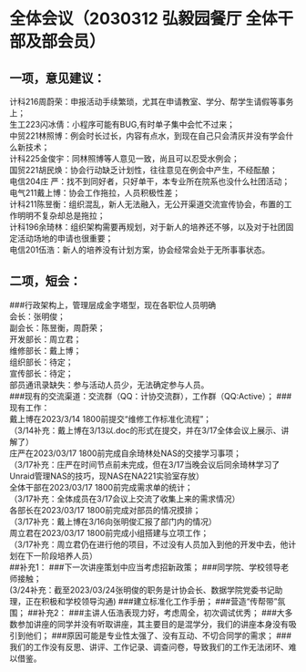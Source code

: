 # 全体会议（2030312 弘毅园餐厅 全体干部及部会员）
## 一项，意见建议：
计科216周蔚荣：申报活动手续繁琐，尤其在申请教室、学分、帮学生请假等事务上；  
生工223闪冰倩：小程序可能有BUG,有时单子集中会忙不过来；  
中贸221林照博：例会时长过长，内容有点水，到现在自己只会清灰并没有学会什么新技术；  
计科225金俊宇：同林照博等人意见一致，尚且可以忍受水例会；  
国贸221胡民焕：协会行动缺乏计划性，往往意见在例会中产生，不经酝酿；  
电信204庄  严：找不到同好者，只好单干，本专业所在院系也没什么社团活动；  
电气211戴上博：协会工作拖拉，人员积极性差；  
计科211陈昱衡：组织混乱，新人无法融入，无公开渠道交流宣传协会，布置的工作明明不复杂却总是拖拉；  
计科196余琦林：组织架构需要再规划，对于新人的培养还不够，以及对于社团固定活动场地的申请也很重要；  
电信201伍浩：新人的培养没有计划方案，协会经常会处于无所事事状态。  
## 二项，短会：
###行政架构上，管理层成金字塔型，现在各职位人员明确  
会长：张明俊；  
副会长：陈昱衡，周蔚荣；  
开发部长：周立君；  
维修部长：戴上博；  
组织部长：待定；  
宣传部长：待定；  
部员通讯录缺失：参与活动人员少，无法确定参与人员。  
###现有的交流渠道：交流群（QQ：计协交流群），工作群（QQ:Active）；
###现有工作：  
戴上博在2023/3/14 1800前提交“维修工作标准化流程”；  
（3/14补充：戴上博在3/13以.doc的形式在提交，并在3/17全体会议上展示、讲解了）  
庄严在2023/03/17 1800前完成自余琦林处NAS的交接学习事项；  
（3/17补充：庄严在时间节点前未完成，但在3/17当晚会议后同余琦林学习了Unraid管理NAS的技巧，现NAS在NA221实验室存放）  
全体干部在2023/03/17 1800前完成需求单的统计；  
（3/17补充：全体成员在3/17会议上交流了收集上来的需求情况）  
各部长在2023/03/17 1800前完成对部员的情况摸排；  
（3/17补充：戴上博在3/16向张明俊汇报了部门内的情况）  
周立君在2023/03/17 1800前完成小组搭建与立项工作；  
（3/17补充：周立君仍在进行他的项目，不过没有人员加入到他的开发中去，他计划在下一阶段培养人员）  
##补充1：
###下一次讲座策划中应当考虑招新政策；
###同学院、学校领导老师接触；  
(3/24补充：截至2023/03/24张明俊的职务是计协会长、数据学院党委书记助理，正在积极和学校领导沟通)
###建立标准化工作手册；
###营造“传帮带”氛围；
##补充2：
###主讲人伍浩表现力好，考虑周全，初次调试优秀；
###大多数参加讲座的同学并没有听取讲座，其主要目的是混学分，我们的讲座本身没有吸引到他们；
###原因可能是专业性太强了、没有互动、不切合同学的需求；
###我们的工作没有反思、讲评、工作记录、调查问卷，导致我们的工作无法闭环、难以借鉴。
